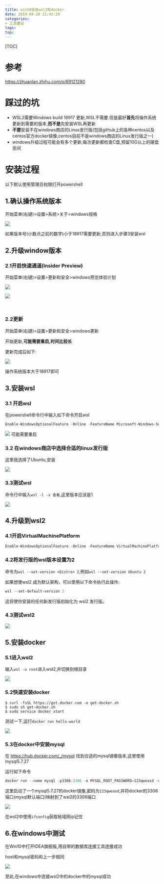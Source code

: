 ```yaml
---
title: win10安装wsl2和docker
date: 2019-08-28 21:43:29
categories:
- 工具建设
tags:
top:
---
```


[TOC]

# 参考

https://zhuanlan.zhihu.com/p/69121280

# 踩过的坑

- WSL2需要Windows build 18917 更新,WSL不需要.但是最好**首先**将操作系统更新到需要的版本,**而不是**先安装WSL再更新
- **不要**安装不在windows商店的Linux发行版(包括github上的各种centos以及centos官方docker镜像,centos目前不是windows商店的Linux发行版之一)
- windows升级过程可能会有多个更新,每次更新都检查C盘,预留10G以上的硬盘空间

# 安装过程

以下默认使用管理员权限打开powershell

## 1.确认操作系统版本

开始菜单(右键)>设置>系统>关于>windows规格

![](https://raw.githubusercontent.com/JayChenFE/pic/master/20190824083248.png)

如果版本号(小数点之前的数字)小于18917需要更新,否则进入步骤3安装wsl 





## 2.升级window版本

### 2.1开启快速通道(Insider Preview)

开始菜单(右键)>设置>更新和安全>windows预览体验计划

![](https://raw.githubusercontent.com/JayChenFE/pic/master/20190828223853.png)
<br/>

![](https://raw.githubusercontent.com/JayChenFE/pic/master/20190829074144.png)

<br/>

### 2.2更新

开始菜单(右键)>设置>更新和安全>windows更新

开始更新,**可能需要重启,时间比较长**

更新完成后如下:

![](https://raw.githubusercontent.com/JayChenFE/pic/master/20190829075855.png)

操作系统版本大于18917即可

## 3.安装wsl

### 3.1 开启wsl

在powershell命令行中输入如下命令开启wsl

```powershell
Enable-WindowsOptionalFeature -Online -FeatureName Microsoft-Windows-Subsystem-Linux  
```

![](https://raw.githubusercontent.com/JayChenFE/pic/master/20190822214926.png)
可能需要重启

### 3.2 在windows商店中选择合适的linux发行版

这里我选择了Ubuntu,安装

![](https://raw.githubusercontent.com/JayChenFE/pic/master/20190829080630.png)

### 3.3测试wsl

命令行中输入`wsl -l -v 查看`,这里版本应该是1

![](https://raw.githubusercontent.com/JayChenFE/pic/master/20190829081316.png)

## 4.升级到wsl2

### 4.1开启VirtualMachinePlatform

```powershell
Enable-WindowsOptionalFeature -Online -FeatureName VirtualMachinePlatform
```

### 4.2将发行版的wsl版本设置为2

命令为`wsl --set-version <Distro> 2`,例如`wsl --set-version Ubuntu 2`

如果想使wsl2 成为默认架构，可以使用以下命令执行此操作:

```powershell
wsl --set-default-version 2
```

这将使你安装的任何新发行版初始化为 wsl2 发行版。

### 4.3测试wsl2

![](https://raw.githubusercontent.com/JayChenFE/pic/master/20190829082356.png)

## 5.安装docker

### 5.1进入wsl2

输入`wsl -u root`进入wsl2,并切换到根目录

![](https://raw.githubusercontent.com/JayChenFE/pic/master/20190829082930.png)

### 5.2快速安装docker

```shell
$ curl -fsSL https://get.docker.com -o get-docker.sh
$ sudo sh get-docker.sh
$ sudo service docker start
```

测试一下,运行`docker run hello-world`

![](https://raw.githubusercontent.com/JayChenFE/pic/master/20190829083356.png)

### 5.3在docker中安装mysql

在 https://hub.docker.com/_/mysql   找到合适的mysql镜像版本,这里使用mysql5.7.27

运行如下命令

```powershell
docker run --name mysql -p3306:3306 -e MYSQL_ROOT_PASSWORD=123qweasd -d mysql:5.7.27
```

这里启动了一个mysql5.7.27的docker镜像,密码为`123qweasd`,并将docker的3306端口(mysql默认端口)映射到了wsl2的3306端口

![](https://raw.githubusercontent.com/JayChenFE/pic/master/20190828215546.png)

在wsl2中使用`ifconfig`获取局域网ip记住

## 6.在windows中测试

在Win10中打开IDEA旗舰版,用自带的数据库连接工具连接成功

host和mysql密码和上一步相同

![](https://raw.githubusercontent.com/JayChenFE/pic/master/20190828215721.png)

至此,在windows中连接wsl2中的docker中的mysql成功